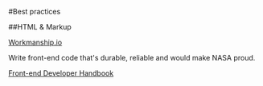 #Best practices

##HTML & Markup

[Workmanship.io](http://workmanship.io)

Write front-end code that's durable, reliable
and would make NASA proud.

[Front-end Developer Handbook](https://frontendmasters.gitbooks.io/front-end-handbook/content/index.html)